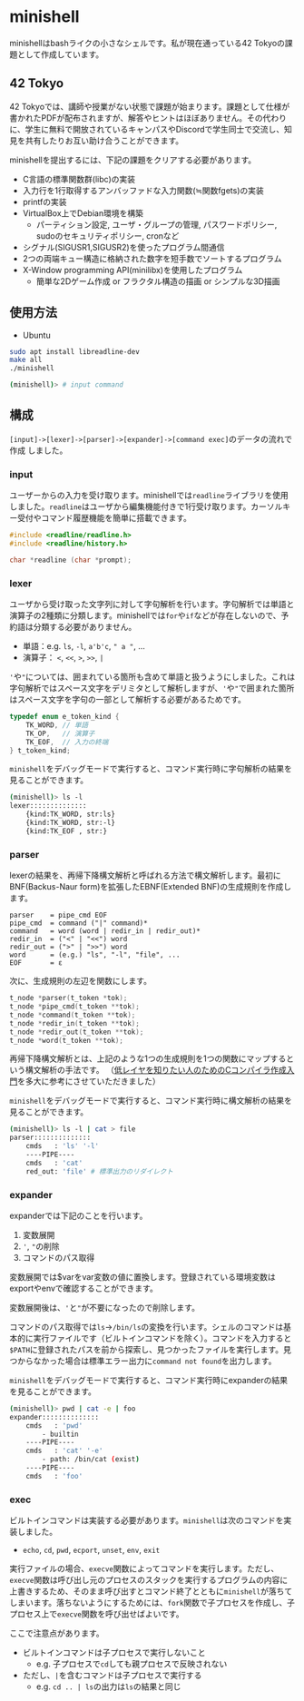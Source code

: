 # minishell

minishellはbashライクの小さなシェルです。私が現在通っている42 Tokyoの課題として作成しています。

## 42 Tokyo

42 Tokyoでは、講師や授業がない状態で課題が始まります。課題として仕様が書かれたPDFが配布されますが、解答やヒントはほぼありません。その代わりに、学生に無料で開放されているキャンパスやDiscordで学生同士で交流し、知見を共有したりお互い助け合うことができます。

minishellを提出するには、下記の課題をクリアする必要があります。
- C言語の標準関数群(libc)の実装
- 入力行を1行取得するアンバッファドな入力関数(≒関数fgets)の実装
- printfの実装
- VirtualBox上でDebian環境を構築
    - パーティション設定, ユーザ・グループの管理, パスワードポリシー, sudoのセキュリティポリシー, cronなど
- シグナル(SIGUSR1,SIGUSR2)を使ったプログラム間通信
- 2つの両端キュー構造に格納された数字を短手数でソートするプログラム
- X-Window programming API(minilibx)を使用したプログラム
    - 簡単な2Dゲーム作成 or フラクタル構造の描画 or シンプルな3D描画

## 使用方法
- Ubuntu
```bash
sudo apt install libreadline-dev
make all
./minishell

(minishell)> # input command
```

## 構成
`[input]->[lexer]->[parser]->[expander]->[command exec]`のデータの流れで作成
しました。

### input
ユーザーからの入力を受け取ります。minishellでは`readline`ライブラリを使用しました。`readline`はユーザから編集機能付きで1行受け取ります。カーソルキー受付やコマンド履歴機能を簡単に搭載できます。

```c
#include <readline/readline.h>
#include <readline/history.h>

char *readline (char *prompt);
```

### lexer
ユーザから受け取った文字列に対して字句解析を行います。字句解析では単語と演算子の2種類に分類します。minishellでは`for`や`if`などが存在しないので、予約語は分類する必要がありません。

- 単語：e.g. `ls`, `-l`, `a'b'c`, `" a "`, ...
- 演算子： `<`, `<<`, `>`, `>>`, `|`

`'`や`"`については、囲まれている箇所も含めて単語と扱うようにしました。これは字句解析ではスペース文字をデリミタとして解析しますが、`'`や`"`で囲まれた箇所はスペース文字を字句の一部として解析する必要があるためです。

```c
typedef enum e_token_kind {
    TK_WORD, // 単語
    TK_OP,   // 演算子
    TK_EOF,  // 入力の終端
} t_token_kind;
```
`minishell`をデバッグモードで実行すると、コマンド実行時に字句解析の結果を見ることができます。
```sh
(minishell)> ls -l
lexer::::::::::::::
    {kind:TK_WORD, str:ls}
    {kind:TK_WORD, str:-l}
    {kind:TK_EOF , str:}
```

### parser
lexerの結果を、再帰下降構文解析と呼ばれる方法で構文解析します。最初にBNF(Backus-Naur form)を拡張したEBNF(Extended BNF)の生成規則を作成します。

```ebnf
parser    = pipe_cmd EOF
pipe_cmd  = command ("|" command)*
command   = word (word | redir_in | redir_out)*
redir_in  = ("<" | "<<") word 
redir_out = (">" | ">>") word
word      = (e.g.) "ls", "-l", "file", ...
EOF       = ε
```

次に、生成規則の左辺を関数にします。
```cpp
t_node *parser(t_token *tok);
t_node *pipe_cmd(t_token **tok);
t_node *command(t_token **tok);
t_node *redir_in(t_token **tok);
t_node *redir_out(t_token **tok);
t_node *word(t_token **tok);
```
再帰下降構文解析とは、上記のような1つの生成規則を1つの関数にマップするという構文解析の手法です。
（[低レイヤを知りたい人のためのCコンパイラ作成入門](https://www.sigbus.info/compilerbook)を多大に参考にさせていただきました）

`minishell`をデバッグモードで実行すると、コマンド実行時に構文解析の結果を見ることができます。
```sh
(minishell)> ls -l | cat > file
parser::::::::::::::
    cmds   : 'ls' '-l' 
    ----PIPE----
    cmds   : 'cat' 
    red_out: 'file' # 標準出力のリダイレクト
```

### expander
expanderでは下記のことを行います。

1. 変数展開
1. `'`, `"`の削除
1. コマンドのパス取得

変数展開では$varをvar変数の値に置換します。登録されている環境変数はexportやenvで確認することができます。

変数展開後は、`'`と`"`が不要になったので削除します。

コマンドのパス取得では`ls`->`/bin/ls`の変換を行います。シェルのコマンドは基本的に実行ファイルです（ビルトインコマンドを除く）。コマンドを入力すると`$PATH`に登録されたパスを前から探索し、見つかったファイルを実行します。見つからなかった場合は標準エラー出力に`command not found`を出力します。

`minishell`をデバッグモードで実行すると、コマンド実行時にexpanderの結果を見ることができます。
```sh
(minishell)> pwd | cat -e | foo
expander::::::::::::::
    cmds   : 'pwd' 
        - builtin
    ----PIPE----
    cmds   : 'cat' '-e' 
        - path: /bin/cat (exist)
    ----PIPE----
    cmds   : 'foo'
```

### exec

ビルトインコマンドは実装する必要があります。`minishell`は次のコマンドを実装しました。
- `echo`, `cd`, `pwd`, `ecport`, `unset`, `env`, `exit`

実行ファイルの場合、`execve`関数によってコマンドを実行します。ただし、`execve`関数は呼び出し元のプロセスのスタックを実行するプログラムの内容に上書きするため、そのまま呼び出すとコマンド終了とともに`minishell`が落ちてしまいます。落ちないようにするためには、`fork`関数で子プロセスを作成し、子プロセス上で`execve`関数を呼び出せばよいです。

ここで注意点があります。
- ビルトインコマンドは子プロセスで実行しないこと
    - e.g. 子プロセスで`cd`しても親プロセスで反映されない
- ただし、`|`を含むコマンドは子プロセスで実行する
    - e.g. `cd .. | ls`の出力は`ls`の結果と同じ
